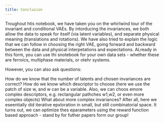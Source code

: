 ```yaml
---
title: Conclusion
---
```




Troughout htis notebook, we have taken you on the whirlwind tour of the invariant and conditional VAEs. By intorducing the invariances, we both allow the data to speak for itself (via latent variables), and separate physical meaning (translations and rotations). We have also tried to explain the logic that we can follow in choosing the right VAE, going forward and backward between the data and physical interpetations and expectations. ALready in this form, you can use thi snotebook for your own data sets - whether these are ferroics, multiphase materials, or otehr systems.

However, you can also ask questions:

How do we know that the number of latents and chosen invariances are correct?
How do we know which descriptor to choose (here we use the patch of size w, and w can be a variable. Also, we can choos emore complex descriptors, e.g. rectangular pathches w1,w2, or even more complex objects)
What about more complex invariances?
After all, here we eseentially did iterative epxloration in small, but still combinatorial space. It turns out, we can optimize thes eparameters using the reward function based approach - stand by for futher papers form our group!

